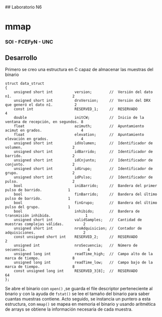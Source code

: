 ## Laboratorio N6
# mmap
### SOI - FCEFyN - UNC
## Desarrollo
Primero se creo una estructura en C capaz de almacenar las muestras del binario
```
struct data_struct
{
    unsigned short int          version;        //  Versión del dato n1.                            2
    unsigned short int          drxVersion;     //  Versión del DRX que generó el dato n1.          2
    const int                   RESERVED_1;     //  RESERVADO                                       4
    double                      initCW;         //  Inicio de la ventana de recepción, en segundos. 8
    float                       azimuth;        //  Apuntamiento acimut en grados.                  4
    float                       elevation;      //  Apuntamiento elevación en grados.               4
    unsigned short int          idVolumen;      //  Identificador de volumen.                       2
    unsigned short int          idBarrido;      //  Identificador de barrido.                       2
    unsigned short int          idCnjunto;      //  Identificador de conjunto.                      2
    unsigned short int          idGrupo;        //  Identificador de grupo.                         2
    unsigned short int          idPulso;        //  Identificador de pulso.                         2
    bool                        iniBarrido;     //  Bandera del primer pulso de barrido.            1
    bool                        finBarrido;     //  Bandera del último pulso de barrido.            1
    bool                        finGrupo;       //  Bandera del último pulso del grupo.             1
    bool                        inhibido;       //  Bandera de transmisión inhibida.                1
    unsigned short int          validSamples;   //  Cantidad de muestras complejas válidas.         2
    unsigned short int          nroAdquisicion; //  Contador de adquisiciones.                      2
    const unsigned short int    RESERVED_2;     //  RESERVADO                                       2
    unsigned int                nroSecuencia;   //  Número de secuencia.                            4
    unsigned long int           readTime_high;  //  Campo alto de la marca de tiempo.               8
    unsigned long int           readTime_low;   //  Campo bajo de la marca de tiempo.               8
    const unsigned long int     RESERVED_3[8];  //  RESERVADO                                       64
};
```
Se abre el binario con `open()` ,se guarda el file descriptor perteneciente al bnario y con la ayuda de `fstat()` se lee el tamaño del binario para saber cuantas muestras contiene.
Acto seguido, se instancia un puntero a esta estructura, con `mmap()` se mapea en memoria el binario y usando aritmética de arrays se obtiene la información necesaria de cada muestra.



